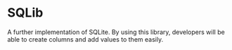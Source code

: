 # SQLib
A further implementation of SQLite.
By using this library, developers will be able to create columns and add values to them easily.

